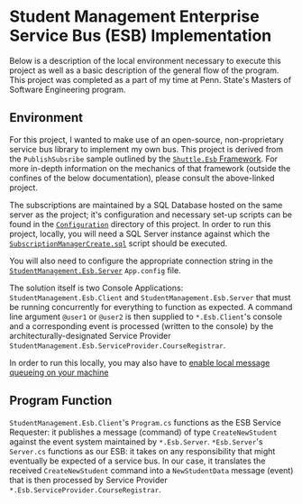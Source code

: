 # Student Management Enterprise Service Bus (ESB) Implementation

Below is a description of the local environment necessary to execute this project as well as a basic description of the 
general flow of the program. This project was completed as a part of my time at Penn. State's Masters of Software Engineering
program.

## Environment

For this project, I wanted to make use of an open-source, non-proprietary service bus library to implement my own
bus. This project is derived from the `PublishSubsribe` sample outlined by the [`Shuttle.Esb` Framework](https://github.com/Shuttle/Shuttle.Esb.Samples/tree/master/Shuttle.PublishSubscribe). For
more in-depth information on the mechanics of that framework (outside the confines of the below documentation), please consult the above-linked project.

The subscriptions are maintained by a SQL Database hosted on the same server as the project; it's configuration and
necessary set-up scripts can be found in the [`Configuration`](./Configuration) directory of this project. In order to run this project, locally, 
you will need a SQL Server instance against which the [`SubscriptionManagerCreate.sql`](./Configuration/SubscriptionManagerCreate.sql) script should
be executed. 

You will also need to configure the appropriate connection string in the [`StudentManagement.Esb.Server`](./StudentManagement.Esb.Server) `App.config`
file.

The solution itself is two Console Applications: `StudentManagement.Esb.Client` and `StudentManagement.Esb.Server` that must be running concurrently
for everything to function as expected. A command line argument `@user1` or `@user2` is then supplied to `*.Esb.Client`'s console and a corresponding
event is processed (written to the console) by the architecturally-designated Service Provider `StudentManagement.Esb.ServiceProvider.CourseRegistrar`.

In order to run this locally, you may also have to [enable local message queueing on your machine](https://docs.microsoft.com/en-us/dotnet/framework/wcf/samples/installing-message-queuing-msmq)

## Program Function

`StudentManagement.Esb.Client`'s `Program.cs` functions as the ESB Service Requester: it publishes a message (command) of type `CreateNewStudent`
against the event system maintained by `*.Esb.Server`. `*Esb.Server`'s `Server.cs` functions as our ESB: it takes on any responsibility that
might eventually be expected of a service bus. In our case, it translates the received `CreateNewStudent` command into a `NewStudentData` message
(event) that is then processed by Service Provider `*.Esb.ServiceProvider.CourseRegistrar`.

